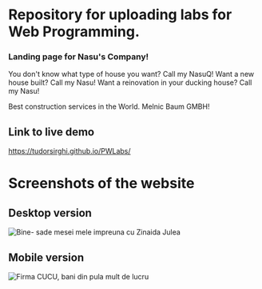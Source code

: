 # Repository for uploading labs for Web Programming. 


### Landing page for Nasu's Company! 
You don't know what type of house you want?
Call my NasuQ!
Want a new house built?
Call my Nasu!
Want a reinovation in your ducking house?
Call my Nasu!

Best construction services in the World. Melnic Baum GMBH!

## Link to live demo
https://tudorsirghi.github.io/PWLabs/

# Screenshots of the website
## Desktop version
![Bine- sade mesei mele impreuna cu Zinaida Julea](https://github.com/TudorSIRGHI/PWLabs/assets/113112932/a39c75e5-c56b-45cb-92e1-fd0841720aec)

## Mobile version
![Firma CUCU, bani din pula mult de lucru](https://github.com/TudorSIRGHI/PWLabs/assets/113112932/8cb22a08-6aae-42f4-83f7-5478ecf550fe)
